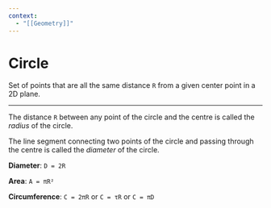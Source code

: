 ```yaml
---
context:
  - "[[Geometry]]"
---
```


# Circle

Set of points that are all the same distance `R` from a given center point in a 2D plane.

---

The distance `R` between any point of the circle and the centre is called the _radius_ of the circle.

The line segment connecting two points of the circle and passing through the centre is called the _diameter_ of the circle.

**Diameter**: `D = 2R`

**Area**: `A = πR²`

**Circumference**: `C = 2πR` or `C = τR` or `C = πD`
